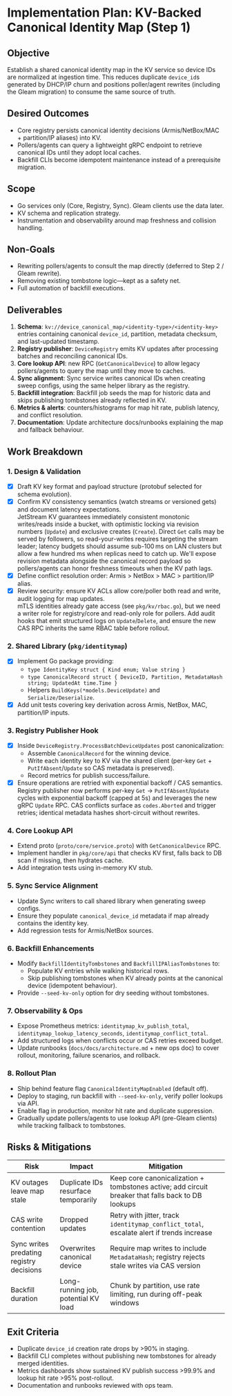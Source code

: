 # Implementation Plan: KV-Backed Canonical Identity Map (Step 1)

## Objective
Establish a shared canonical identity map in the KV service so device IDs are normalized at ingestion time. This reduces duplicate `device_id`s generated by DHCP/IP churn and positions poller/agent rewrites (including the Gleam migration) to consume the same source of truth.

## Desired Outcomes
- Core registry persists canonical identity decisions (Armis/NetBox/MAC + partition/IP aliases) into KV.
- Pollers/agents can query a lightweight gRPC endpoint to retrieve canonical IDs until they adopt local caches.
- Backfill CLIs become idempotent maintenance instead of a prerequisite migration.

## Scope
- Go services only (Core, Registry, Sync). Gleam clients use the data later.
- KV schema and replication strategy.
- Instrumentation and observability around map freshness and collision handling.

## Non-Goals
- Rewriting pollers/agents to consult the map directly (deferred to Step 2 / Gleam rewrite).
- Removing existing tombstone logic—kept as a safety net.
- Full automation of backfill executions.

## Deliverables
1. **Schema**: `kv://device_canonical_map/<identity-type>/<identity-key>` entries containing canonical `device_id`, partition, metadata checksum, and last-updated timestamp.
2. **Registry publisher**: `DeviceRegistry` emits KV updates after processing batches and reconciling canonical IDs.
3. **Core lookup API**: new RPC (`GetCanonicalDevice`) to allow legacy pollers/agents to query the map until they move to caches.
4. **Sync alignment**: Sync service writes canonical IDs when creating sweep configs, using the same helper library as the registry.
5. **Backfill integration**: Backfill job seeds the map for historic data and skips publishing tombstones already reflected in KV.
6. **Metrics & alerts**: counters/histograms for map hit rate, publish latency, and conflict resolution.
7. **Documentation**: Update architecture docs/runbooks explaining the map and fallback behaviour.

## Work Breakdown

### 1. Design & Validation
- [x] Draft KV key format and payload structure (protobuf selected for schema evolution).
- [x] Confirm KV consistency semantics (watch streams or versioned gets) and document latency expectations.  
  JetStream KV guarantees immediately consistent monotonic writes/reads inside a bucket, with optimistic locking via revision numbers (`Update`) and exclusive creates (`Create`). Direct `Get` calls may be served by followers, so read-your-writes requires targeting the stream leader; latency budgets should assume sub-100 ms on LAN clusters but allow a few hundred ms when replicas need to catch up. We'll expose revision metadata alongside the canonical record payload so pollers/agents can honor freshness timeouts when the KV path lags.
- [x] Define conflict resolution order: Armis > NetBox > MAC > partition/IP alias.
- [x] Review security: ensure KV ACLs allow core/poller both read and write, audit logging for map updates.  
  mTLS identities already gate access (see `pkg/kv/rbac.go`), but we need a writer role for registry/core and read-only role for pollers. Add audit hooks that emit structured logs on `Update`/`Delete`, and ensure the new CAS RPC inherits the same RBAC table before rollout.

### 2. Shared Library (`pkg/identitymap`)
- [x] Implement Go package providing:
  - `type IdentityKey struct { Kind enum; Value string }`
  - `type CanonicalRecord struct { DeviceID, Partition, MetadataHash string; UpdatedAt time.Time }`
  - Helpers `BuildKeys(*models.DeviceUpdate)` and `Serialize/Deserialize`.
- [x] Add unit tests covering key derivation across Armis, NetBox, MAC, partition/IP inputs.

### 3. Registry Publisher Hook
- [x] Inside `DeviceRegistry.ProcessBatchDeviceUpdates` post canonicalization:
  - Assemble `CanonicalRecord` for the winning device.
  - Write each identity key to KV via the shared client (per-key `Get` + `PutIfAbsent`/`Update` so CAS metadata is preserved).
  - Record metrics for publish success/failure.
- [x] Ensure operations are retried with exponential backoff / CAS semantics.  
  Registry publisher now performs per-key `Get` → `PutIfAbsent`/`Update` cycles with exponential backoff (capped at 5s) and leverages the new gRPC `Update` RPC. CAS conflicts surface as `codes.Aborted` and trigger retries; identical metadata hashes short-circuit without rewrites.

### 4. Core Lookup API
- Extend proto (`proto/core/service.proto`) with `GetCanonicalDevice` RPC.
- Implement handler in `pkg/core/api` that checks KV first, falls back to DB scan if missing, then hydrates cache.
- Add integration tests using in-memory KV stub.

### 5. Sync Service Alignment
- Update Sync writers to call shared library when generating sweep configs.
- Ensure they populate `canonical_device_id` metadata if map already contains the identity key.
- Add regression tests for Armis/NetBox sources.

### 6. Backfill Enhancements
- Modify `BackfillIdentityTombstones` and `BackfillIPAliasTombstones` to:
  - Populate KV entries while walking historical rows.
  - Skip publishing tombstones when KV already points at the canonical device (idempotent behaviour).
- Provide `--seed-kv-only` option for dry seeding without tombstones.

### 7. Observability & Ops
- Expose Prometheus metrics: `identitymap_kv_publish_total`, `identitymap_lookup_latency_seconds`, `identitymap_conflict_total`.
- Add structured logs when conflicts occur or CAS retries exceed budget.
- Update runbooks (`docs/docs/architecture.md` + new ops doc) to cover rollout, monitoring, failure scenarios, and rollback.

### 8. Rollout Plan
- Ship behind feature flag `CanonicalIdentityMapEnabled` (default off).
- Deploy to staging, run backfill with `--seed-kv-only`, verify poller lookups via API.
- Enable flag in production, monitor hit rate and duplicate suppression.
- Gradually update pollers/agents to use lookup API (pre-Gleam clients) while tracking fallback to tombstones.

## Risks & Mitigations
| Risk | Impact | Mitigation |
|------|--------|------------|
| KV outages leave map stale | Duplicate IDs resurface temporarily | Keep core canonicalization + tombstones active; add circuit breaker that falls back to DB lookups |
| CAS write contention | Dropped updates | Retry with jitter, track `identitymap_conflict_total`, escalate alert if trends increase |
| Sync writes predating registry decisions | Overwrites canonical device | Require map writes to include `MetadataHash`; registry rejects stale writes via CAS version |
| Backfill duration | Long-running job, potential KV load | Chunk by partition, use rate limiting, run during off-peak windows |

## Exit Criteria
- Duplicate `device_id` creation rate drops by >90% in staging.
- Backfill CLI completes without publishing new tombstones for already merged identities.
- Metrics dashboards show sustained KV publish success >99.9% and lookup hit rate >95% post-rollout.
- Documentation and runbooks reviewed with ops team.
